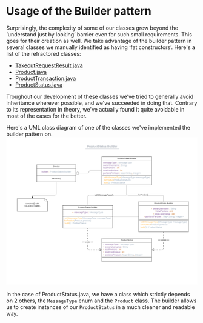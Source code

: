 # Usage of the Builder pattern
Surprisingly, the complexity of some of our classes grew beyond the ‘understand just by looking’ barrier even for such small requirements. This goes for their creation as well. We take advantage of the builder pattern in several classes we manually identified as having ‘fat constructors’. Here's a list of the refractored classes:
* [TakeoutRequestResult.java](fridge/src/main/java/nl/tudelft/sem/sem54/fridge/controller/pojo/TakeoutRequestResult.java)
* [Product.java](fridge/src/main/java/nl/tudelft/sem/sem54/fridge/domain/Product.java)
* [ProductTransaction.java](fridge/src/main/java/nl/tudelft/sem/sem54/fridge/domain/ProductTransaction.java)
* [ProductStatus.java](fridge/src/main/java/nl/tudelft/sem/sem54/fridge/redis/schema/ProductStatus.java)

Troughout our development of these classes we've tried to generally avoid inheritance wherever possible, and we've succeeded in doing that. Contrary to its representation in theory, we've actually found it quite avoidable in most of the cases for the better.

Here's a UML class diagram of one of the classes we've implemented the builder pattern on.
![If the image doesn't open, check out "docs/assignment_one/ProductStatus.png" ](docs/assignment_one/ProductStatus.png)

In the case of ProductStatus.java, we have a class which strictly depends on 2 others, the `MessageType` enum and the `Product` class. The builder allows us to create instances of our `ProductStatus` in a much cleaner and readable way.

